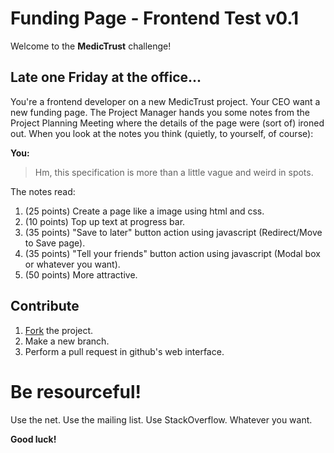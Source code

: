 # Funding Page - Frontend Test v0.1

Welcome to the **MedicTrust** challenge!

## Late one Friday at the office...

You're a frontend developer on a new MedicTrust project. Your CEO want a new funding page. The Project Manager hands you some notes from the Project Planning Meeting where the details of the page were (sort of) ironed out. When you look at the notes you think (quietly, to yourself, of course):

**You:**
> Hm, this specification is more than a little vague and weird in spots.

The notes read:

  1. (25 points) Create a page like a image using html and css.
  2. (10 points) Top up text at progress bar.
  3. (35 points) "Save to later" button action using javascript (Redirect/Move to Save page).
  4. (35 points) "Tell your friends" button action using javascript (Modal box or whatever you want).
  5. (50 points) More attractive.

## Contribute
1. [Fork](https://github.com/edwinlab/medictrust-frontend-test) the project.
2. Make a new branch.
3. Perform a pull request in github's web interface.

# Be resourceful!

Use the net. Use the mailing list. Use StackOverflow. Whatever you want.

**Good luck!**